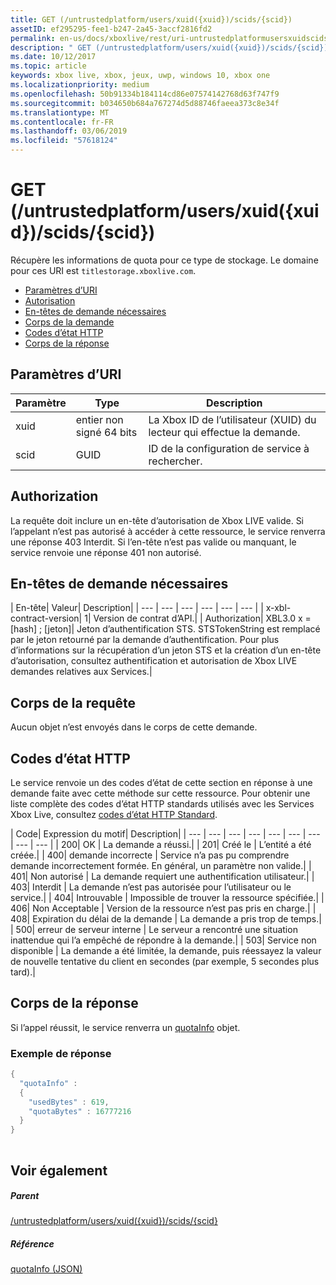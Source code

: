 ```yaml
---
title: GET (/untrustedplatform/users/xuid({xuid})/scids/{scid})
assetID: ef295295-fee1-b247-2a45-3accf2816fd2
permalink: en-us/docs/xboxlive/rest/uri-untrustedplatformusersxuidscidsscid-get.html
description: " GET (/untrustedplatform/users/xuid({xuid})/scids/{scid})"
ms.date: 10/12/2017
ms.topic: article
keywords: xbox live, xbox, jeux, uwp, windows 10, xbox one
ms.localizationpriority: medium
ms.openlocfilehash: 50b91334b184114cd86e07574142768d63f747f9
ms.sourcegitcommit: b034650b684a767274d5d88746faeea373c8e34f
ms.translationtype: MT
ms.contentlocale: fr-FR
ms.lasthandoff: 03/06/2019
ms.locfileid: "57618124"
---
```

# <a name="get-untrustedplatformusersxuidxuidscidsscid"></a>GET (/untrustedplatform/users/xuid({xuid})/scids/{scid})
Récupère les informations de quota pour ce type de stockage. Le domaine pour ces URI est `titlestorage.xboxlive.com`.
 
  * [Paramètres d’URI](#ID4EX)
  * [Autorisation](#ID4ECB)
  * [En-têtes de demande nécessaires](#ID4ENB)
  * [Corps de la demande](#ID4EWC)
  * [Codes d’état HTTP](#ID4EBD)
  * [Corps de la réponse](#ID4EUAAC)
 
<a id="ID4EX"></a>

 
## <a name="uri-parameters"></a>Paramètres d’URI
 
| Paramètre| Type| Description| 
| --- | --- | --- | 
| xuid| entier non signé 64 bits| La Xbox ID de l’utilisateur (XUID) du lecteur qui effectue la demande.| 
| scid| GUID| ID de la configuration de service à rechercher.| 
  
<a id="ID4ECB"></a>

 
## <a name="authorization"></a>Authorization
 
La requête doit inclure un en-tête d’autorisation de Xbox LIVE valide. Si l’appelant n’est pas autorisé à accéder à cette ressource, le service renverra une réponse 403 Interdit. Si l’en-tête n’est pas valide ou manquant, le service renvoie une réponse 401 non autorisé. 
  
<a id="ID4ENB"></a>

 
## <a name="required-request-headers"></a>En-têtes de demande nécessaires
 
| En-tête| Valeur| Description| 
| --- | --- | --- | --- | --- | --- | 
| x-xbl-contract-version| 1| Version de contrat d’API.| 
| Authorization| XBL3.0 x = [hash] ; [jeton]| Jeton d’authentification STS. STSTokenString est remplacé par le jeton retourné par la demande d’authentification. Pour plus d’informations sur la récupération d’un jeton STS et la création d’un en-tête d’autorisation, consultez authentification et autorisation de Xbox LIVE demandes relatives aux Services.| 
  
<a id="ID4EWC"></a>

 
## <a name="request-body"></a>Corps de la requête
 
Aucun objet n’est envoyés dans le corps de cette demande.
  
<a id="ID4EBD"></a>

 
## <a name="http-status-codes"></a>Codes d’état HTTP 
 
Le service renvoie un des codes d’état de cette section en réponse à une demande faite avec cette méthode sur cette ressource. Pour obtenir une liste complète des codes d’état HTTP standards utilisés avec les Services Xbox Live, consultez [codes d’état HTTP Standard](../../additional/httpstatuscodes.md).
 
| Code| Expression du motif| Description| 
| --- | --- | --- | --- | --- | --- | --- | --- | --- | 
| 200| OK | La demande a réussi.| 
| 201| Créé le | L’entité a été créée.| 
| 400| demande incorrecte | Service n’a pas pu comprendre demande incorrectement formée. En général, un paramètre non valide.| 
| 401| Non autorisé | La demande requiert une authentification utilisateur.| 
| 403| Interdit | La demande n’est pas autorisée pour l’utilisateur ou le service.| 
| 404| Introuvable | Impossible de trouver la ressource spécifiée.| 
| 406| Non Acceptable | Version de la ressource n’est pas pris en charge.| 
| 408| Expiration du délai de la demande | La demande a pris trop de temps.| 
| 500| erreur de serveur interne | Le serveur a rencontré une situation inattendue qui l’a empêché de répondre à la demande.| 
| 503| Service non disponible | La demande a été limitée, la demande, puis réessayez la valeur de nouvelle tentative du client en secondes (par exemple, 5 secondes plus tard).| 
  
<a id="ID4EUAAC"></a>

 
## <a name="response-body"></a>Corps de la réponse
 
Si l’appel réussit, le service renverra un [quotaInfo](../../json/json-quota.md) objet.
 
<a id="ID4ECBAC"></a>

 
### <a name="sample-response"></a>Exemple de réponse
 

```cpp
{
  "quotaInfo" :
  {
    "usedBytes" : 619,
    "quotaBytes" : 16777216
  }
}
         
```

   
<a id="ID4EOBAC"></a>

 
## <a name="see-also"></a>Voir également
 
<a id="ID4EQBAC"></a>

 
##### <a name="parent"></a>Parent 

[/untrustedplatform/users/xuid({xuid})/scids/{scid}](uri-untrustedplatformusersxuidscidsscid.md)

  
<a id="ID4E1BAC"></a>

 
##### <a name="reference"></a>Référence 

[quotaInfo (JSON)](../../json/json-quota.md)

   